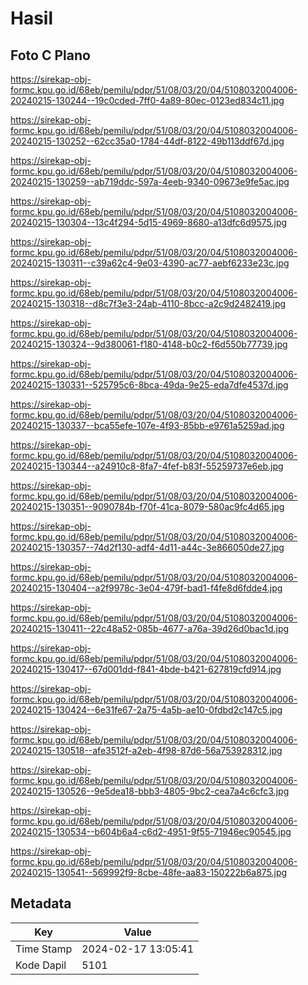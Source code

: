# Hasil

## Foto C Plano

https://sirekap-obj-formc.kpu.go.id/68eb/pemilu/pdpr/51/08/03/20/04/5108032004006-20240215-130244--19c0cded-7ff0-4a89-80ec-0123ed834c11.jpg

https://sirekap-obj-formc.kpu.go.id/68eb/pemilu/pdpr/51/08/03/20/04/5108032004006-20240215-130252--62cc35a0-1784-44df-8122-49b113ddf67d.jpg

https://sirekap-obj-formc.kpu.go.id/68eb/pemilu/pdpr/51/08/03/20/04/5108032004006-20240215-130259--ab719ddc-597a-4eeb-9340-09673e9fe5ac.jpg

https://sirekap-obj-formc.kpu.go.id/68eb/pemilu/pdpr/51/08/03/20/04/5108032004006-20240215-130304--13c4f294-5d15-4969-8680-a13dfc6d9575.jpg

https://sirekap-obj-formc.kpu.go.id/68eb/pemilu/pdpr/51/08/03/20/04/5108032004006-20240215-130311--c39a62c4-9e03-4390-ac77-aebf6233e23c.jpg

https://sirekap-obj-formc.kpu.go.id/68eb/pemilu/pdpr/51/08/03/20/04/5108032004006-20240215-130318--d8c7f3e3-24ab-4110-8bcc-a2c9d2482419.jpg

https://sirekap-obj-formc.kpu.go.id/68eb/pemilu/pdpr/51/08/03/20/04/5108032004006-20240215-130324--9d380061-f180-4148-b0c2-f6d550b77739.jpg

https://sirekap-obj-formc.kpu.go.id/68eb/pemilu/pdpr/51/08/03/20/04/5108032004006-20240215-130331--525795c6-8bca-49da-9e25-eda7dfe4537d.jpg

https://sirekap-obj-formc.kpu.go.id/68eb/pemilu/pdpr/51/08/03/20/04/5108032004006-20240215-130337--bca55efe-107e-4f93-85bb-e9761a5259ad.jpg

https://sirekap-obj-formc.kpu.go.id/68eb/pemilu/pdpr/51/08/03/20/04/5108032004006-20240215-130344--a24910c8-8fa7-4fef-b83f-55259737e6eb.jpg

https://sirekap-obj-formc.kpu.go.id/68eb/pemilu/pdpr/51/08/03/20/04/5108032004006-20240215-130351--9090784b-f70f-41ca-8079-580ac9fc4d65.jpg

https://sirekap-obj-formc.kpu.go.id/68eb/pemilu/pdpr/51/08/03/20/04/5108032004006-20240215-130357--74d2f130-adf4-4d11-a44c-3e866050de27.jpg

https://sirekap-obj-formc.kpu.go.id/68eb/pemilu/pdpr/51/08/03/20/04/5108032004006-20240215-130404--a2f9978c-3e04-479f-bad1-f4fe8d6fdde4.jpg

https://sirekap-obj-formc.kpu.go.id/68eb/pemilu/pdpr/51/08/03/20/04/5108032004006-20240215-130411--22c48a52-085b-4677-a76a-39d26d0bac1d.jpg

https://sirekap-obj-formc.kpu.go.id/68eb/pemilu/pdpr/51/08/03/20/04/5108032004006-20240215-130417--67d001dd-f841-4bde-b421-627819cfd914.jpg

https://sirekap-obj-formc.kpu.go.id/68eb/pemilu/pdpr/51/08/03/20/04/5108032004006-20240215-130424--6e31fe67-2a75-4a5b-ae10-0fdbd2c147c5.jpg

https://sirekap-obj-formc.kpu.go.id/68eb/pemilu/pdpr/51/08/03/20/04/5108032004006-20240215-130518--afe3512f-a2eb-4f98-87d6-56a753928312.jpg

https://sirekap-obj-formc.kpu.go.id/68eb/pemilu/pdpr/51/08/03/20/04/5108032004006-20240215-130526--9e5dea18-bbb3-4805-9bc2-cea7a4c6cfc3.jpg

https://sirekap-obj-formc.kpu.go.id/68eb/pemilu/pdpr/51/08/03/20/04/5108032004006-20240215-130534--b604b6a4-c6d2-4951-9f55-71946ec90545.jpg

https://sirekap-obj-formc.kpu.go.id/68eb/pemilu/pdpr/51/08/03/20/04/5108032004006-20240215-130541--569992f9-8cbe-48fe-aa83-150222b6a875.jpg


## Metadata

| Key        | Value               |
| ---------- | ------------------- |
| Time Stamp | 2024-02-17 13:05:41 |
| Kode Dapil | 5101                |



